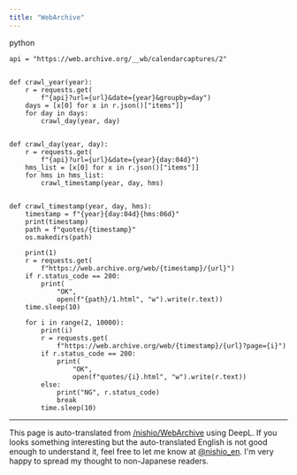```yaml
---
title: "WebArchive"
---
```


python

```
api = "https://web.archive.org/__wb/calendarcaptures/2"


def crawl_year(year):
    r = requests.get(
        f"{api}?url={url}&date={year}&groupby=day")
    days = [x[0] for x in r.json()["items"]]
    for day in days:
        crawl_day(year, day)


def crawl_day(year, day):
    r = requests.get(
        f"{api}?url={url}&date={year}{day:04d}")
    hms_list = [x[0] for x in r.json()["items"]]
    for hms in hms_list:
        crawl_timestamp(year, day, hms)


def crawl_timestamp(year, day, hms):
    timestamp = f"{year}{day:04d}{hms:06d}"
    print(timestamp)
    path = f"quotes/{timestamp}"
    os.makedirs(path)

    print(1)
    r = requests.get(
        f"https://web.archive.org/web/{timestamp}/{url}")
    if r.status_code == 200:
        print(
            "OK",
            open(f"{path}/1.html", "w").write(r.text))
    time.sleep(10)

    for i in range(2, 10000):
        print(i)
        r = requests.get(
            f"https://web.archive.org/web/{timestamp}/{url}?page={i}")
        if r.status_code == 200:
            print(
                "OK",
                open(f"quotes/{i}.html", "w").write(r.text))
        else:
            print("NG", r.status_code)
            break
        time.sleep(10)
```

---
This page is auto-translated from [/nishio/WebArchive](https://scrapbox.io/nishio/WebArchive) using DeepL. If you looks something interesting but the auto-translated English is not good enough to understand it, feel free to let me know at [@nishio_en](https://twitter.com/nishio_en). I'm very happy to spread my thought to non-Japanese readers.